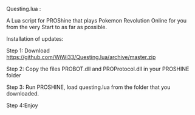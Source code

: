Questing.lua :

A Lua script for PROShine that plays Pokemon Revolution Online for you from the very Start to as far as possible.

Installation of updates:

Step 1: Download https://github.com/WiWi33/Questing.lua/archive/master.zip

Step 2: Copy the files PROBOT.dll and PROProtocol.dll in your PROSHINE folder

Step 3: Run PROSHINE, load questing.lua from the folder that you downloaded.

Step 4:Enjoy
